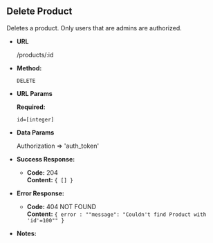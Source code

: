 **Delete Product**
----
  Deletes a product. Only users that are admins are authorized.

* **URL**

  /products/:id

* **Method:**

  `DELETE`
  
*  **URL Params**

   **Required:**
 
   `id=[integer]` 

* **Data Params**

  Authorization => 'auth_token'

* **Success Response:**

  * **Code:** 204 <br />
    **Content:** `{ []
                  }`
 
* **Error Response:**

  * **Code:** 404 NOT FOUND <br />
    **Content:** `{ error : ""message": "Couldn't find Product with 'id'=100"" }`

* **Notes:**

  <Deleting a product does not delete the associated orders.> 

